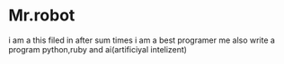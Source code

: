 # Mr.robot
i am a this filed in after sum times
i am a best  programer me also write a program python,ruby and ai(artificiyal intelizent)
